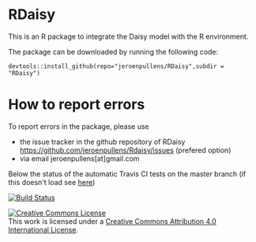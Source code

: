 # RDaisy
This is an R package to integrate the Daisy model with the R environment.

The package can be downloaded by running the following code:
```{r}
devtools::install_github(repo="jeroenpullens/RDaisy",subdir = "RDaisy")
```

# How to report errors

To report errors in the package, please use 

- the issue tracker in the github repository of RDaisy https://github.com/jeroenpullens/Rdaisy/issues (prefered option)
- via email jeroenpullens[at]gmail.com


Below the status of the automatic Travis CI tests on the master branch (if this doesn't load see [here](https://travis-ci.org/jeroenpullens/RDaisy))

[![Build Status](https://travis-ci.org/jeroenpullens/fRequent.svg?branch=master)](https://travis-ci.org/jeroenpullens/RDaisy)

<a rel="license" href="http://creativecommons.org/licenses/by/4.0/"><img alt="Creative Commons License" style="border-width:0" src="https://i.creativecommons.org/l/by/4.0/88x31.png" /></a><br />This work is licensed under a <a rel="license" href="http://creativecommons.org/licenses/by/4.0/">Creative Commons Attribution 4.0 International License</a>.

